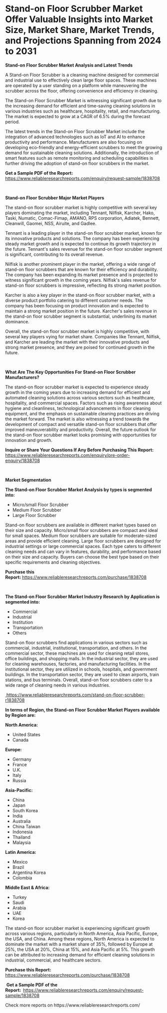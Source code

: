 <p><h1>Stand-on Floor Scrubber Market Offer Valuable Insights into Market Size, Market Share, Market Trends, and Projections Spanning from 2024 to 2031</h1></p><p><strong>Stand-on Floor Scrubber Market Analysis and Latest Trends</strong></p>
<p><p>A Stand-on Floor Scrubber is a cleaning machine designed for commercial and industrial use to effectively clean large floor spaces. These machines are operated by a user standing on a platform while maneuvering the scrubber across the floor, offering convenience and efficiency in cleaning.</p><p>The Stand-on Floor Scrubber Market is witnessing significant growth due to the increasing demand for efficient and time-saving cleaning solutions in various industries such as healthcare, hospitality, retail, and manufacturing. The market is expected to grow at a CAGR of 6.5% during the forecast period.</p><p>The latest trends in the Stand-on Floor Scrubber Market include the integration of advanced technologies such as IoT and AI to enhance productivity and performance. Manufacturers are also focusing on developing eco-friendly and energy-efficient scrubbers to meet the growing demand for sustainable cleaning solutions. Additionally, the introduction of smart features such as remote monitoring and scheduling capabilities is further driving the adoption of stand-on floor scrubbers in the market.</p></p>
<p><strong>Get a Sample PDF of the Report:&nbsp;</strong> <a href="https://www.reliableresearchreports.com/enquiry/request-sample/1838708">https://www.reliableresearchreports.com/enquiry/request-sample/1838708</a></p>
<p>&nbsp;</p>
<p><strong>Stand-on Floor Scrubber Major Market Players</strong></p>
<p><p>The stand-on floor scrubber market is highly competitive with several key players dominating the market, including Tennant, Nilfisk, Karcher, Hako, Taski, Numatic, Comac-Fimap, AMANO, RPS corporation, Adiatek, Bennett, Cleanwill, Gaomei, NSS, Airuite, and Gadlee.</p><p>Tennant is a leading player in the stand-on floor scrubber market, known for its innovative products and solutions. The company has been experiencing steady market growth and is expected to continue its growth trajectory in the future. Tennant's sales revenue for the stand-on floor scrubber segment is significant, contributing to its overall revenue.</p><p>Nilfisk is another prominent player in the market, offering a wide range of stand-on floor scrubbers that are known for their efficiency and durability. The company has been expanding its market presence and is projected to witness significant growth in the coming years. Nilfisk's sales revenue for stand-on floor scrubbers is impressive, reflecting its strong market position.</p><p>Karcher is also a key player in the stand-on floor scrubber market, with a diverse product portfolio catering to different customer needs. The company has been focusing on product innovation and is expected to maintain a strong market position in the future. Karcher's sales revenue in the stand-on floor scrubber segment is substantial, underlining its market dominance.</p><p>Overall, the stand-on floor scrubber market is highly competitive, with several key players vying for market share. Companies like Tennant, Nilfisk, and Karcher are leading the market with their innovative products and strong market presence, and they are poised for continued growth in the future.</p></p>
<p>&nbsp;</p>
<p><strong>What Are The Key Opportunities For Stand-on Floor Scrubber Manufacturers?</strong></p>
<p><p>The stand-on floor scrubber market is expected to experience steady growth in the coming years due to increasing demand for efficient and automated cleaning solutions across various sectors such as healthcare, hospitality, and commercial spaces. Factors such as rising awareness about hygiene and cleanliness, technological advancements in floor cleaning equipment, and the emphasis on sustainable cleaning practices are driving the market forward. The market is also witnessing a trend towards the development of compact and versatile stand-on floor scrubbers that offer improved maneuverability and productivity. Overall, the future outlook for the stand-on floor scrubber market looks promising with opportunities for innovation and growth.</p></p>
<p><strong>Inquire or Share Your Questions If Any Before Purchasing This Report:</strong> <a href="https://www.reliableresearchreports.com/enquiry/pre-order-enquiry/1838708">https://www.reliableresearchreports.com/enquiry/pre-order-enquiry/1838708</a></p>
<p>&nbsp;</p>
<p><strong>Market Segmentation</strong></p>
<p><strong>The Stand-on Floor Scrubber Market Analysis by types is segmented into:</strong></p>
<p><ul><li>Micro/small Floor Scrubber</li><li>Medium Floor Scrubber</li><li>Large Floor Scrubber</li></ul></p>
<p><p>Stand-on floor scrubbers are available in different market types based on their size and capacity. Micro/small floor scrubbers are compact and ideal for small spaces. Medium floor scrubbers are suitable for moderate-sized areas and provide efficient cleaning. Large floor scrubbers are designed for industrial settings or large commercial spaces. Each type caters to different cleaning needs and can vary in features, durability, and performance based on their size and capacity. Buyers can choose the best type based on their specific requirements and cleaning objectives.</p></p>
<p><strong>Purchase this Report:&nbsp;</strong><a href="https://www.reliableresearchreports.com/purchase/1838708">https://www.reliableresearchreports.com/purchase/1838708</a></p>
<p>&nbsp;</p>
<p><strong>The Stand-on Floor Scrubber Market Industry Research by Application is segmented into:</strong></p>
<p><ul><li>Commercial</li><li>Industrial</li><li>Institution</li><li>Transportation</li><li>Others</li></ul></p>
<p><p>Stand-on floor scrubbers find applications in various sectors such as commercial, industrial, institutional, transportation, and others. In the commercial sector, these machines are used for cleaning retail stores, office buildings, and shopping malls. In the industrial sector, they are used for cleaning warehouses, factories, and manufacturing facilities. In the institutional sector, they are utilized in schools, hospitals, and government buildings. In the transportation sector, they are used to clean airports, train stations, and bus terminals. Overall, stand-on floor scrubbers cater to a wide range of cleaning needs in various industries.</p></p>
<p><a href="https://www.reliableresearchreports.com/stand-on-floor-scrubber-r1838708">&nbsp;https://www.reliableresearchreports.com/stand-on-floor-scrubber-r1838708</a></p>
<p><strong>In terms of Region, the Stand-on Floor Scrubber Market Players available by Region are:</strong></p>
<p>
    <p> <strong> North America: </strong>
        <ul>
            <li>United States</li>
            <li>Canada</li>
        </ul>
        </p> 
    <p> <strong> Europe: </strong>
        <ul>
            <li>Germany</li>
            <li>France</li>
            <li>U.K.</li>
            <li>Italy</li>
            <li>Russia</li>
        </ul>
        </p> 
    <p> <strong> Asia-Pacific: </strong>
        <ul>
            <li>China</li>
            <li>Japan</li>
            <li>South Korea</li>
            <li>India</li>
            <li>Australia</li>
            <li>China Taiwan</li>
            <li>Indonesia</li>
            <li>Thailand</li>
            <li>Malaysia</li>
        </ul>
        </p> 
    <p> <strong> Latin America: </strong>
        <ul>
            <li>Mexico</li>
            <li>Brazil</li>
            <li>Argentina Korea</li>
            <li>Colombia</li>
        </ul>
        </p> 
    <p> <strong> Middle East & Africa: </strong>
        <ul>
            <li>Turkey</li>
            <li>Saudi</li>
            <li>Arabia</li>
            <li>UAE</li>
            <li>Korea</li>
        </ul>
    </p>
    </p>
<p><p>The stand-on floor scrubber market is experiencing significant growth across various regions, particularly in North America, Asia Pacific, Europe, the USA, and China. Among these regions, North America is expected to dominate the market with a market share of 35%, followed by Europe at 25%, the USA at 20%, China at 15%, and Asia Pacific at 5%. This growth can be attributed to increasing demand for efficient cleaning solutions in industrial, commercial, and healthcare sectors.</p></p>
<p><strong>Purchase this Report: </strong><a href="https://www.reliableresearchreports.com/purchase/1838708">https://www.reliableresearchreports.com/purchase/1838708</a></p>
<p>&nbsp;<strong>Get a Sample PDF of the Report:&nbsp;&nbsp;</strong><a href="https://www.reliableresearchreports.com/enquiry/request-sample/1838708">https://www.reliableresearchreports.com/enquiry/request-sample/1838708</a></p>
<p><strong></strong></p>
<p>Check more reports on https://www.reliableresearchreports.com/</p>